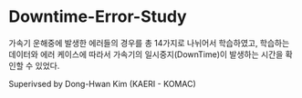 # Downtime-Error-Study

가속기 운해중에 발생한 에러들의 경우를 총 14가지로 나뉘어서 학습하였고, 학습하는 데이터와 에러 케이스에 따라서 가속기의 일시중지(DownTime)이 발생하는 시간을 확인할 수 있었다.

Superivsed by Dong-Hwan Kim (KAERI - KOMAC)
